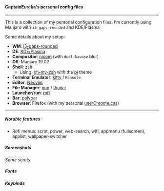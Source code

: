 #### CaptainEureka's personal config files
---
This is a collection of my personal configuration files.
I'm currently using Manjaro with `i3-gaps-rounded` and KDE/Plasma

Some details about my setup:

- **WM**: [i3-gaps-rounded](https://github.com/resloved/i3/)
- **DE**: [KDE/Plasma](https://kde.org/plasma-desktop)
- **Compositor**: [picom]() (with `dual-kawase` blur)
- **OS**: Manjaro 19.02
- **Shell**: [zsh](https://wiki.archlinux.org/index.php/Zsh)
  - Using: [oh-my-zsh](https://github.com/ohmyzsh/ohmyzsh) with the [pi](https://github.com/tobyjamesthomas/pi) theme
- **Terminal Emulator**: [kitty](https://github.com/kovidgoyal/kitty/) / `Konsole`
- **Editor**: [Neovim](https://github.com/neovim/neovim/)
- **File Manager**: [nnn](https://github.com/jarun/nnn/) / [thunar](https://git.xfce.org/xfce/thunar/)
- **Launcher/run**: [rofi](https://github.com/davatorium/rofi)
- **Bar**: [polybar](https://github.com/polybar/polybar)
- **Browser**: Firefox (with my personal [userChrome.css](https://github.com/CaptainEureka/))

---

##### Notable features

- Rofi menus: scrot, power, web-search, wifi, appmenu (fullscreen), applist, wallpaper-switcher

##### Screenshots

*Some scrots*

##### Fonts

##### Keybinds
